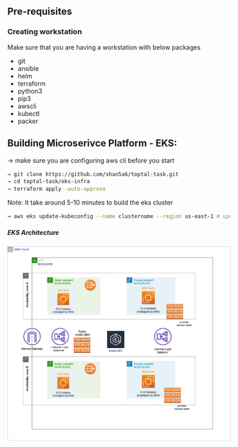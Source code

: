 ## Pre-requisites 

### Creating workstation 
Make sure that you are having a workstation with below packages
- git
-	ansible
- helm
- terraform
- python3
- pip3
- awscli
- kubectl
- packer


## Building Microserivce Platform - EKS:
→ make sure you are configuring aws cli before you start

```sh 
→ git clone https://github.com/shan5a6/toptal-task.git
→ cd toptal-task/eks-infra
→ terraform apply -auto-approve
```
Note: It take around 5-10 minutes to build the eks cluster
```sh
→ aws eks update-kubeconfig --name clustername --region us-east-1 # update the kubeconfig 
```
##### EKS Architecture
![EKS Architecture](EKS.jpg)
